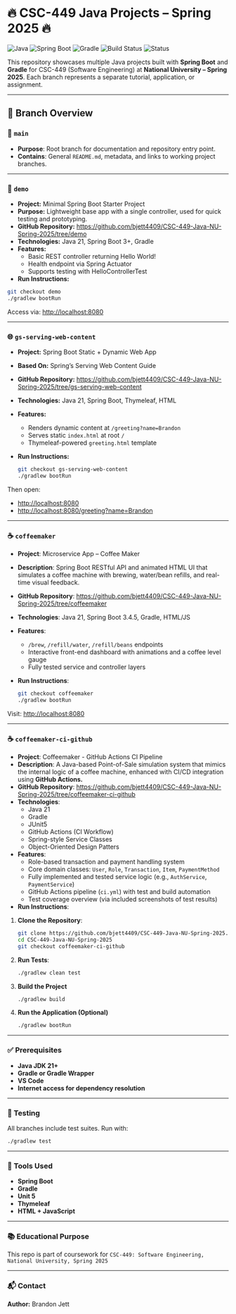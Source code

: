 # 🔥 CSC-449 Java Projects – Spring 2025 🔥

![Java](https://img.shields.io/badge/Java-21+-blue.svg)
![Spring Boot](https://img.shields.io/badge/Spring--Boot-3.4.5-green.svg)
![Gradle](https://img.shields.io/badge/Build-Gradle-02303A?logo=gradle)
![Build Status](https://github.com/bjett4409/CSC-449-Java-NU-Spring-2025/actions/workflows/springboot.yml/badge.svg)
![Status](https://img.shields.io/badge/Status-Active-brightgreen)

This repository showcases multiple Java projects built with **Spring Boot** and **Gradle** for CSC-449 (Software Engineering) at **National University – Spring 2025**. Each branch represents a separate tutorial, application, or assignment.

---

## 📂 Branch Overview

### 🔸 `main`

- **Purpose**: Root branch for documentation and repository entry point.
- **Contains**: General `README.md`, metadata, and links to working project branches.

---

### 🔧 `demo`

- **Project:** Minimal Spring Boot Starter Project
- **Purpose:** Lightweight base app with a single controller, used for quick testing and prototyping.
- **GitHub Repository:** <https://github.com/bjett4409/CSC-449-Java-NU-Spring-2025/tree/demo>
- **Technologies:** Java 21, Spring Boot 3+, Gradle
- **Features:**
  - Basic REST controller returning Hello World!
  - Health endpoint via Spring Actuator
  - Supports testing with HelloControllerTest
- **Run Instructions:**

```bash
git checkout demo
./gradlew bootRun
```

Access via: <http://localhost:8080>

---

### 🌐 `gs-serving-web-content`

- **Project:** Spring Boot Static + Dynamic Web App
- **Based On:** Spring’s Serving Web Content Guide
- **GitHub Repository:** <https://github.com/bjett4409/CSC-449-Java-NU-Spring-2025/tree/gs-serving-web-content>
- **Technologies:** Java 21, Spring Boot, Thymeleaf, HTML
- **Features:**
  - Renders dynamic content at `/greeting?name=Brandon`
  - Serves static `index.html` at root `/`
  - Thymeleaf-powered `greeting.html` template
- **Run Instructions:**

  ```bash
  git checkout gs-serving-web-content
  ./gradlew bootRun
    ```

Then open:

- <http://localhost:8080>
- <http://localhost:8080/greeting?name=Brandon>

---

### ☕ `coffeemaker`

- **Project**: Microservice App – Coffee Maker
- **Description**: Spring Boot RESTful API and animated HTML UI that simulates a coffee machine with brewing, water/bean refills, and real-time visual feedback.
- **GitHub Repository**: <https://github.com/bjett4409/CSC-449-Java-NU-Spring-2025/tree/coffeemaker>
- **Technologies**: Java 21, Spring Boot 3.4.5, Gradle, HTML/JS
- **Features**:
  - `/brew`, `/refill/water`, `/refill/beans` endpoints
  - Interactive front-end dashboard with animations and a coffee level gauge
  - Fully tested service and controller layers
- **Run Instructions**:

  ```bash
  git checkout coffeemaker
  ./gradlew bootRun
  ```

Visit: <http://localhost:8080>

---

### ☕ `coffeemaker-ci-github`

- **Project**: Coffeemaker - GitHub Actions CI Pipeline
- **Description**: A Java-based Point-of-Sale simulation system that mimics the internal logic of a coffee machine, enhanced with CI/CD integration using **GitHub Actions.**
- **GitHub Repository**: <https://github.com/bjett4409/CSC-449-Java-NU-Spring-2025/tree/coffeemaker-ci-github>
- **Technologies**:
  - Java 21
  - Gradle
  - JUnit5
  - GitHub Actions (CI Workflow)
  - Spring-style Service Classes
  - Object-Oriented Design Patters
- **Features**:
  - Role-based transaction and payment handling system
  - Core domain classes: `User`, `Role`, `Transaction`, `Item`, `PaymentMethod`
  - Fully implemented and tested service logic (e.g., `AuthService`, `PaymentService`)
  - GitHub Actions pipeline (`ci.yml`) with test and build automation
  - Test coverage overview (via included screenshots of test results)
- **Run Instructions**:

1. **Clone the Repository**:

   ```bash
   git clone https://github.com/bjett4409/CSC-449-Java-NU-Spring-2025.git
   cd CSC-449-Java-NU-Spring-2025
   git checkout coffeemaker-ci-github
   ```

2. **Run Tests**:

   ```bash
   ./gradlew clean test
   ```

3. **Build the Project**

   ```bash
   ./gradlew build
   ```

4. **Run the Application (Optional)**

   ```bash
   ./gradlew bootRun
   ```

---

### ✅ Prerequisites

- **Java JDK 21+**
- **Gradle or Gradle Wrapper**
- **VS Code**
- **Internet access for dependency resolution**

---

### 🧪 Testing

All branches include test suites. Run with:

```bash
./gradlew test
```

---

### 🧰 Tools Used

- **Spring Boot**
- **Gradle**
- **Unit 5**
- **Thymeleaf**
- **HTML + JavaScript**

---

### 📚 Educational Purpose

This repo is part of coursework for `CSC-449: Software Engineering, National University, Spring 2025`

---

### 📬 Contact

**Author:** Brandon Jett

